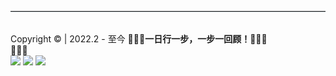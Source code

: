 <div class="footer_box">
<hr style="border-bottom:1px solid #c2ccd0 ;margin-bottom:15px;"/>

<div class="word_box">
<span id="sitetime"></span><br/>
<span >Copyright &copy | 2022.2 - 至今</span>
<span > 🚶🏻‍♂️<span class="footer_word"><b>一日行一步，一步一回顾！</b></span>🧘🏻‍♂️</span><br/>
👣👣👣
</div>

<biv class="footer_show">
<img src="http://rbr3i8xre.hd-bkt.clouddn.com/media/img/bye3.png" >
</biv>
<biv class="footer_show">
<img src="http://rbr3i8xre.hd-bkt.clouddn.com/media/img/bye2.png">
</biv>
<biv class="footer_show">
<img src="http://rbr3i8xre.hd-bkt.clouddn.com/media/img/bye1.png">
</biv>
</div>


